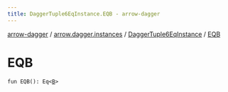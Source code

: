 ```yaml
---
title: DaggerTuple6EqInstance.EQB - arrow-dagger
---
```


[arrow-dagger](../../index.html) / [arrow.dagger.instances](../index.html) / [DaggerTuple6EqInstance](index.html) / [EQB](./-e-q-b.html)

# EQB

`fun EQB(): Eq<`[`B`](index.html#B)`>`
